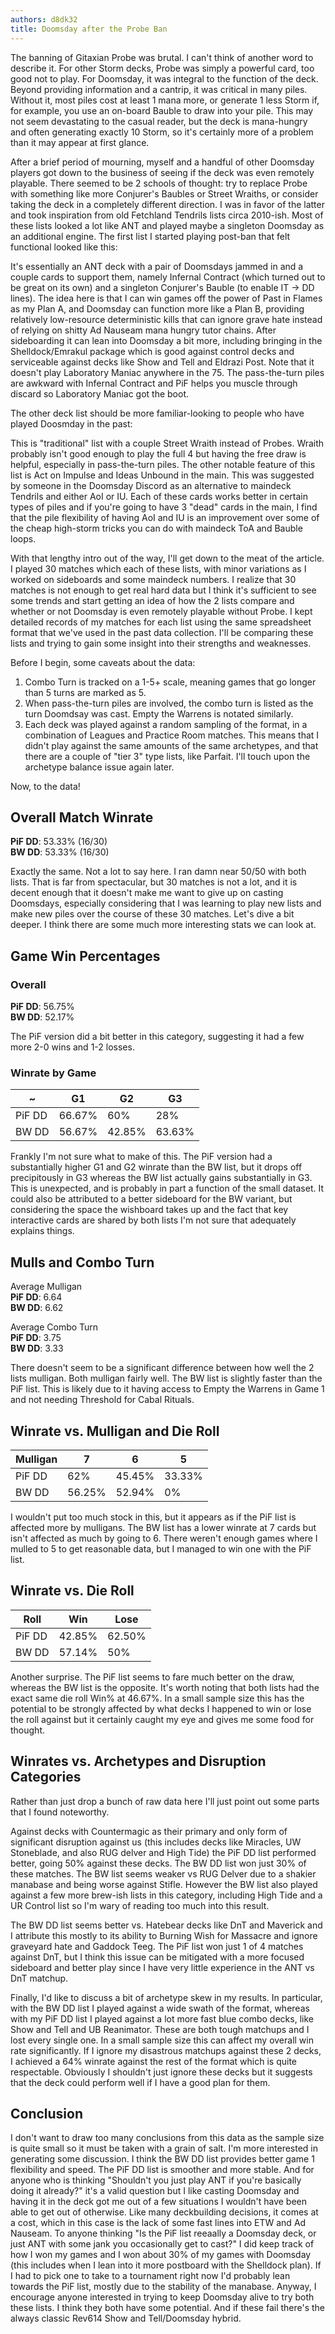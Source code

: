 ```yaml
---
authors: d8dk32
title: Doomsday after the Probe Ban
---
```


The banning of Gitaxian Probe was brutal. I can't think of another word to
describe it. For other Storm decks, Probe was simply a powerful card, too good
not to play. For Doomsday, it was integral to the function of the deck. Beyond
providing information and a cantrip, it was critical in many piles. Without it,
most piles cost at least 1 mana more, or generate 1 less Storm if, for example,
you use an on-board Bauble to draw into your pile. This may not seem devastating
to the casual reader, but the deck is mana-hungry and often generating exactly
10 Storm, so it's certainly more of a problem than it may appear at first
glance.

After a brief period of mourning, myself and a handful of other Doomsday players
got down to the business of seeing if the deck was even remotely playable. There
seemed to be 2 schools of thought: try to replace Probe with something like more
Conjurer's Baubles or Street Wraiths, or consider taking the deck in a
completely different direction. I was in favor of the latter and took
inspiration from old Fetchland Tendrils lists circa 2010-ish. Most of these
lists looked a lot like ANT and played maybe a singleton Doomsday as an
additional engine. The first list I started playing post-ban that felt
functional looked like this:

<div deckfile="2018/07/ddft.pif.txt"></div>

It's essentially an ANT deck with a pair of Doomsdays jammed in and a couple
cards to support them, namely Infernal Contract (which turned out to be great on
its own) and a singleton Conjurer's Bauble (to enable IT -> DD lines). The idea
here is that I can win games off the power of Past in Flames as my Plan A, and
Doomsday can function more like a Plan B, providing relatively low-resource
deterministic kills that can ignore grave hate instead of relying on shitty Ad
Nauseam mana hungry tutor chains. After sideboarding it can lean into Doomsday a
bit more, including bringing in the Shelldock/Emrakul package which is good
against control decks and serviceable against decks like Show and Tell and
Eldrazi Post. Note that it doesn't play Laboratory Maniac anywhere in the 75.
The pass-the-turn piles are awkward with Infernal Contract and PiF helps you
muscle through discard so Laboratory Maniac got the boot.

The other deck list should be more familiar-looking to people who have played
Doosmday in the past:

<div deckfile="2018/07/ddft.bw.txt"></div>

This is "traditional" list with a couple Street Wraith instead of Probes. Wraith
probably isn't good enough to play the full 4 but having the free draw is
helpful, especially in pass-the-turn piles. The other notable feature of this
list is Act on Impulse and Ideas Unbound in the main. This was suggested by
someone in the Doomsday Discord as an alternative to maindeck Tendrils and
either AoI or IU. Each of these cards works better in certain types of piles and
if you're going to have 3 "dead" cards in the main, I find that the pile
flexibility of having AoI and IU is an improvement over some of the cheap
high-storm tricks you can do with maindeck ToA and Bauble loops.

With that lengthy intro out of the way, I'll get down to the meat of the
article. I played 30 matches which each of these lists, with minor variations as
I worked on sideboards and some maindeck numbers. I realize that 30 matches is
not enough to get real hard data but I think it's sufficient to see some trends
and start getting an idea of how the 2 lists compare and whether or not Doomsday
is even remotely playable without Probe. I kept detailed records of my matches
for each list using the same spreadsheet format that we've used in the past data
collection. I'll be comparing these lists and trying to gain some insight into
their strengths and weaknesses.

Before I begin, some caveats about the data:

1. Combo Turn is tracked on a 1-5+ scale, meaning games that go longer than 5
   turns are marked as 5.
2. When pass-the-turn piles are involved, the combo turn is listed as the turn
   Doomdsay was cast. Empty the Warrens is notated similarly.
3. Each deck was played against a random sampling of the format, in a
   combination of Leagues and Practice Room matches. This means that I didn't
   play against the same amounts of the same archetypes, and that there are a
   couple of "tier 3" type lists, like Parfait. I'll touch upon the archetype
   balance issue again later.

Now, to the data!

## Overall Match Winrate

**PiF DD**: 53.33% (16/30)  
**BW DD**: 53.33% (16/30)

Exactly the same. Not a lot to say here. I ran damn near 50/50 with both lists.
That is far from spectacular, but 30 matches is not a lot, and it is decent
enough that it doesn't make me want to give up on casting Doomsdays, especially
considering that I was learning to play new lists and make new piles over the
course of these 30 matches. Let's dive a bit deeper. I think there are some much
more interesting stats we can look at.

## Game Win Percentages

### Overall

**PiF DD**: 56.75%  
**BW DD**: 52.17%

The PiF version did a bit better in this category, suggesting it had a few more
2-0 wins and 1-2 losses.

### Winrate by Game

| ~      | G1     | G2     | G3     |
|--------|--------|--------|--------|
| PiF DD | 66.67% | 60%    | 28%    |
| BW DD  | 56.67% | 42.85% | 63.63% |

Frankly I'm not sure what to make of this. The PiF version had a substantially
higher G1 and G2 winrate than the BW list, but it drops off precipitously in G3
whereas the BW list actually gains substantially in G3. This is unexpected, and
is probably in part a function of the small dataset. It could also be attributed
to a better sideboard for the BW variant, but considering the space the
wishboard takes up and the fact that key interactive cards are shared by both
lists I'm not sure that adequately explains things.

## Mulls and Combo Turn

Average Mulligan  
**PiF DD**: 6.64  
**BW DD**: 6.62

Average Combo Turn  
**PiF DD**: 3.75  
**BW DD**: 3.33

There doesn't seem to be a significant difference between how well the 2 lists
mulligan. Both mulligan fairly well. The BW list is slightly faster than the PiF
list. This is likely due to it having access to Empty the Warrens in Game 1 and
not needing Threshold for Cabal Rituals.

## Winrate vs. Mulligan and Die Roll

| Mulligan | 7      | 6      | 5      |
|----------|--------|--------|--------|
| PiF DD   | 62%    | 45.45% | 33.33% |
| BW DD    | 56.25% | 52.94% | 0%     |

I wouldn't put too much stock in this, but it appears as if the PiF list is
affected more by mulligans. The BW list has a lower winrate at 7 cards but isn't
affected as much by going to 6. There weren't enough games where I mulled to 5
to get reasonable data, but I managed to win one with the PiF list.

## Winrate vs. Die Roll

| Roll   | Win    | Lose   |
|--------|--------|--------|
| PiF DD | 42.85% | 62.50% |
| BW DD  | 57.14% | 50%    |

Another surprise. The PiF list seems to fare much better on the draw, whereas
the BW list is the opposite. It's worth noting that both lists had the exact
same die roll Win% at 46.67%. In a small sample size this has the potential to
be strongly affected by what decks I happened to win or lose the roll against
but it certainly caught my eye and gives me some food for thought.

## Winrates vs. Archetypes and Disruption Categories

Rather than just drop a bunch of raw data here I'll just point out some parts
that I found noteworthy.

Against decks with Countermagic as their primary and only form of significant
disruption against us (this includes decks like Miracles, UW Stoneblade, and
also RUG delver and High Tide) the PiF DD list performed better, going 50%
against these decks. The BW DD list won just 30% of these matches. The BW list
seems weaker vs RUG Delver due to a shakier manabase and being worse against
Stifle. However the BW list also played against a few more brew-ish lists in
this category, including High Tide and a UR Control list so I'm wary of reading
too much into this result.

The BW DD list seems better vs. Hatebear decks like DnT and Maverick and I
attribute this mostly to its ability to Burning Wish for Massacre and ignore
graveyard hate and Gaddock Teeg. The PiF list won just 1 of 4 matches against
DnT, but I think this issue can be mitigated with a more focused sideboard and
better play since I have very little experience in the ANT vs DnT matchup.

Finally, I'd like to discuss a bit of archetype skew in my results. In
particular, with the BW DD list I played against a wide swath of the format,
whereas with my PiF DD list I played against a lot more fast blue combo decks,
like Show and Tell and UB Reanimator. These are both tough matchups and I lost
every single one. In a small sample size this can affect my overall win rate
significantly. If I ignore my disastrous matchups against these 2 decks, I
achieved a 64% winrate against the rest of the format which is quite
respectable. Obviously I shouldn't just ignore these decks but it suggests that
the deck could perform well if I have a good plan for them.

## Conclusion

I don't want to draw too many conclusions from this data as the sample size is
quite small so it must be taken with a grain of salt. I'm more interested in
generating some discussion. I think the BW DD list provides better game 1
flexibility and speed. The PiF DD list is smoother and more stable. And for
anyone who is thinking "Shouldn't you just play ANT if you're basically doing it
already?" it's a valid question but I like casting Doomsday and having it in the
deck got me out of a few situations I wouldn't have been able to get out of
otherwise. Like many deckbuilding decisions, it comes at a cost, which in this
case is the lack of some fast lines into ETW and Ad Nauseam. To anyone thinking "Is
the PiF list reeaally a Doomsday deck, or just ANT with some jank you
occasionally get to cast?" I did keep track of how I won my games and I won
about 30% of my games with Doomsday (this includes when I lean into it more
postboard with the Shelldock plan). If I had to pick one to take to a tournament
right now I'd probably lean towards the PiF list, mostly due to the stability of
the manabase. Anyway, I encourage anyone interested in trying to keep Doomsday
alive to try both these lists. I think they both have some potential. And if
these fail there's the always classic Rev614 Show and Tell/Doomsday hybrid.
